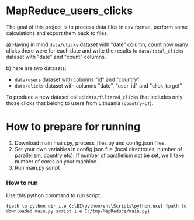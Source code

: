 # MapReduce_users_clicks
The goal of this project is to process data files in csv format, perform some calculations and export them back to files.

a)  Having in mind `data/clicks` dataset with "date" column, count how many clicks there were for each date and write 
the results to `data/total_clicks` dataset with "date" and "count" columns.

b)  here are two datasets:

- `data/users` dataset with columns "id" and "country"
- `data/clicks` dataset with columns "date", "user_id" and "click_target"

To produce a new dataset called `data/filtered_clicks` that includes only those clicks that belong to users from 
Lithuania (`country=LT`).

# How to prepare for running

1. Download main main.py, process_files.py and config.json files.
2. Set your own variables in config.json file (local directories, number of parallelism, country etc).
   If number of parallelism not be set, we'll take number of cores on your machine.
3. Run main.py script

### How to run

Use this python command to run script:

```
{path to python dir i.e C:\BI\python\env\Scripts\python.exe} {path to downloaded main.py script i.e C:/tmp/MapReduce/main.py}
```
